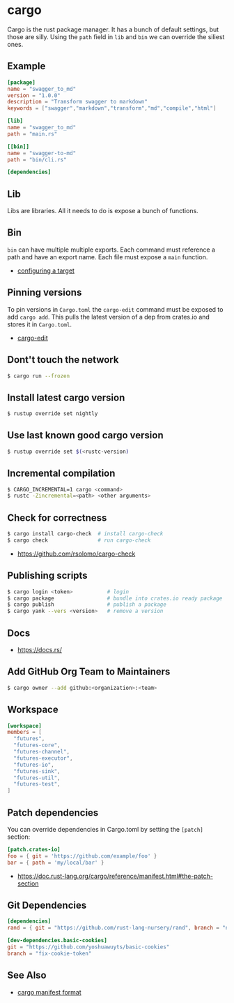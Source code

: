# cargo
Cargo is the rust package manager. It has a bunch of default settings, but
those are silly. Using the `path` field in `lib` and `bin` we can override the
siliest ones.

## Example
```toml
[package]
name = "swagger_to_md"
version = "1.0.0"
description = "Transform swagger to markdown"
keywords = ["swagger","markdown","transform","md","compile","html"]

[lib]
name = "swagger_to_md"
path = "main.rs"

[[bin]]
name = "swagger-to-md"
path = "bin/cli.rs"

[dependencies]
```

## Lib
Libs are libraries. All it needs to do is expose a bunch of functions.

## Bin
`bin` can have multiple multiple exports. Each command must reference a path
and have an export name. Each file must expose a `main` function.
- [configuring a target](http://doc.crates.io/manifest.html#configuring-a-target)

## Pinning versions
To pin versions in `Cargo.toml` the `cargo-edit` command must be exposed to add
`cargo add`. This pulls the latest version of a dep from crates.io and stores
it in `Cargo.toml`.
- [cargo-edit](https://github.com/killercup/cargo-edit)

## Dont't touch the network
```sh
$ cargo run --frozen
```

## Install latest cargo version
```sh
$ rustup override set nightly
```

## Use last known good cargo version
```sh
$ rustup override set $(<rustc-version)
```

## Incremental compilation
```sh
$ CARGO_INCREMENTAL=1 cargo <command>
$ rustc -Zincremental=<path> <other arguments>
```

## Check for correctness
```sh
$ cargo install cargo-check  # install cargo-check
$ cargo check                # run cargo-check
```
- https://github.com/rsolomo/cargo-check

## Publishing scripts
```sh
$ cargo login <token>           # login
$ cargo package                 # bundle into crates.io ready package
$ cargo publish                 # publish a package
$ cargo yank --vers <version>   # remove a version
```

## Docs
- https://docs.rs/

## Add GitHub Org Team to Maintainers
```sh
$ cargo owner --add github:<organization>:<team>
```

## Workspace
```toml
[workspace]
members = [
  "futures",
  "futures-core",
  "futures-channel",
  "futures-executor",
  "futures-io",
  "futures-sink",
  "futures-util",
  "futures-test",
]
```

## Patch dependencies
You can override dependencies in Cargo.toml by setting the `[patch]` section:
```toml
[patch.crates-io]
foo = { git = 'https://github.com/example/foo' }
bar = { path = 'my/local/bar' }
```
- https://doc.rust-lang.org/cargo/reference/manifest.html#the-patch-section


## Git Dependencies
```toml
[dependencies]
rand = { git = "https://github.com/rust-lang-nursery/rand", branch = "next" }

[dev-dependencies.basic-cookies]
git = "https://github.com/yoshuawuyts/basic-cookies"
branch = "fix-cookie-token"
```

## See Also
- [cargo manifest format](http://doc.crates.io/manifest.html)
